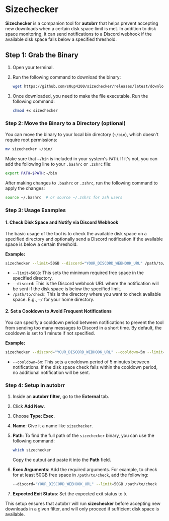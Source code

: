 # Sizechecker

**Sizechecker** is a companion tool for **autobrr** that helps prevent accepting new downloads when a certain disk space limit is met. In addition to disk space monitoring, it can send notifications to a Discord webhook if the available disk space falls below a specified threshold.

## Step 1: Grab the Binary

1. Open your terminal.

2. Run the following command to download the binary:

   ```bash
   wget https://github.com/s0up4200/sizechecker/releases/latest/download/sizechecker
   ```

3. Once downloaded, you need to make the file executable. Run the following command:

   ```bash
   chmod +x sizechecker
   ```

### Step 2: Move the Binary to a Directory (optional)

You can move the binary to your local bin directory (`~/bin`), which doesn't require root permissions:

```bash
mv sizechecker ~/bin/
```

Make sure that `~/bin` is included in your system's `PATH`. If it's not, you can add the following line to your `.bashrc` or `.zshrc` file:

```bash
export PATH=$PATH:~/bin
```

After making changes to `.bashrc` or `.zshrc`, run the following command to apply the changes:

```bash
source ~/.bashrc  # or source ~/.zshrc for zsh users
```

### Step 3: Usage Examples

#### 1. Check Disk Space and Notify via Discord Webhook

The basic usage of the tool is to check the available disk space on a specified directory and optionally send a Discord notification if the available space is below a certain threshold.

**Example:**

```bash
sizechecker --limit=50GB --discord="YOUR_DISCORD_WEBHOOK_URL" /path/to/check
```

- `--limit=50GB`: This sets the minimum required free space in the specified directory.
- `--discord`: This is the Discord webhook URL where the notification will be sent if the disk space is below the specified limit.
- `/path/to/check`: This is the directory where you want to check available space. E.g., `~/` for your home directory.

#### 2. Set a Cooldown to Avoid Frequent Notifications

You can specify a cooldown period between notifications to prevent the tool from sending too many messages to Discord in a short time. By default, the cooldown is set to 1 minute if not specified.

**Example:**

```bash
sizechecker --discord="YOUR_DISCORD_WEBHOOK_URL" --cooldown=5m --limit=50GB /path/to/check
```

- `--cooldown=5m`: This sets a cooldown period of 5 minutes between notifications. If the disk space check fails within the cooldown period, no additional notification will be sent.

### Step 4: Setup in autobrr

1. Inside an **autobrr filter**, go to the **External** tab.

2. Click **Add New**.

3. Choose **Type: Exec**.

4. **Name**: Give it a name like `sizechecker`.

5. **Path**: To find the full path of the `sizechecker` binary, you can use the following command:

   ```bash
   which sizechecker
   ```

   Copy the output and paste it into the **Path** field.

6. **Exec Arguments**: Add the required arguments. For example, to check for at least 50GB free space in `/path/to/check`, add the following:

   ```bash
   --discord="YOUR_DISCORD_WEBHOOK_URL" --limit=50GB /path/to/check
   ```

7. **Expected Exit Status**: Set the expected exit status to `0`.

This setup ensures that autobrr will run **sizechecker** before accepting new downloads in a given filter, and will only proceed if sufficient disk space is available.

